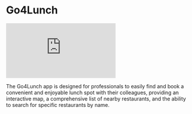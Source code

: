 # Go4Lunch

![App icon](https://github.com/Haagentiv1/Go4Lunch/blob/hotfix_location/app/src/main/res/drawable-v24/ic_logo4lunch_primarycolor.xml)

The Go4Lunch app is designed for professionals to easily find and book a convenient and enjoyable lunch spot with their colleagues, providing an interactive map, a comprehensive list of nearby restaurants, and the ability to search for specific restaurants by name.
